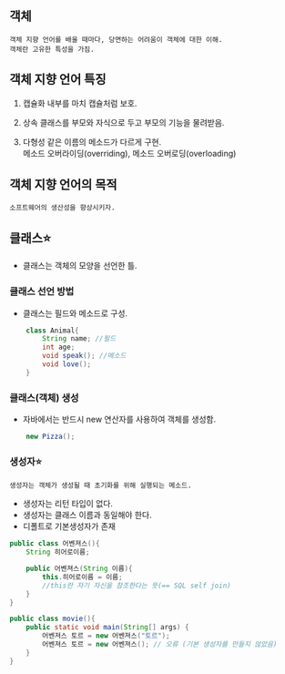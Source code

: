 ## 객체
    객체 지향 언어를 배울 때마다, 당면하는 어려움이 객체에 대한 이해.
    객체란 고유한 특성을 가짐.

## 객체 지향 언어 특징
 1. 캡슐화
    내부를 마치 캡슐처럼 보호.  

 2. 상속
    클래스를 부모와 자식으로 두고 부모의 기능을 물려받음.
    
 3. 다형성
    같은 이름의 메소드가 다르게 구현.  
    메소드 오버라이딩(overriding), 메소드 오버로딩(overloading)

## 객체 지향 언어의 목적
    소프트웨어의 생산성을 향상시키자.

## 클래스⭐
- 클래스는 객체의 모양을 선언한 틀.

### 클래스 선언 방법
- 클래스는 필드와 메소드로 구성.
```java
    class Animal{
        String name; //필드
        int age;
        void speak(); //메소드
        void love();
    }
```

### 클래스(객체) 생성
- 자바에서는 반드시 new 연산자를 사용하여 객체를 생성함.
```java
    new Pizza();
```

### 생성자⭐
    생성자는 객체가 생성될 때 초기화를 위해 실행되는 메소드.
* 생성자는 리턴 타입이 없다.
* 생성자는 클래스 이름과 동일해야 한다.
* 디폴트로 기본생성자가 존재

```java
public class 어벤져스(){
    String 히어로이름;

    public 어벤져스(String 이름){
        this.히어로이름 = 이름;
        //this란 자기 자신을 참조한다는 뜻(== SQL self join)
    }
}

public class movie(){
    public static void main(String[] args) {
        어벤져스 토르 = new 어벤져스("토르");
        어벤져스 토르 = new 어벤져스(); // 오류 (기본 생성자를 만들지 않았음)
    }
}
```

